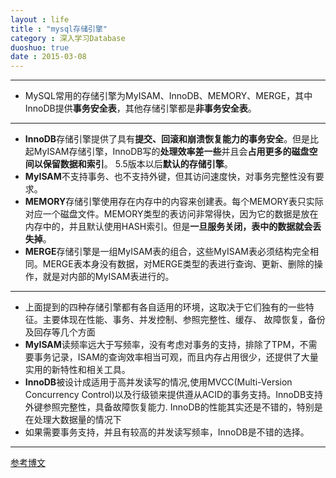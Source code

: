 ```yaml
---
layout : life
title : "mysql存储引擎"
category : 深入学习Database
duoshuo: true
date : 2015-03-08
---
```


-------------

* MySQL常用的存储引擎为MyISAM、InnoDB、MEMORY、MERGE，其中InnoDB提供**事务安全表**，其他存储引擎都是**非事务安全表**。 

-------------

* **InnoDB**存储引擎提供了具有**提交、回滚和崩溃恢复能力的事务安全**。但是比起MyISAM存储引擎，InnoDB写的**处理效率差一些**并且会**占用更多的磁盘空间以保留数据和索引**。 5.5版本以后**默认的存储引擎**。
* **MyISAM**不支持事务、也不支持外键，但其访问速度快，对事务完整性没有要求。 
* **MEMORY**存储引擎使用存在内存中的内容来创建表。每个MEMORY表只实际对应一个磁盘文件。MEMORY类型的表访问非常得快，因为它的数据是放在内存中的，并且默认使用HASH索引。但是**一旦服务关闭，表中的数据就会丢失掉**。
* **MERGE**存储引擎是一组MyISAM表的组合，这些MyISAM表必须结构完全相同。MERGE表本身没有数据，对MERGE类型的表进行查询、更新、删除的操作，就是对内部的MyISAM表进行的。 

-------------

* 上面提到的四种存储引擎都有各自适用的环境，这取决于它们独有的一些特征。主要体现在性能、事务、并发控制、参照完整性、缓存、 故障恢复，备份及回存等几个方面
* **MyISAM**读频率远大于写频率，没有考虑对事务的支持，排除了TPM，不需要事务记录，ISAM的查询效率相当可观，而且内存占用很少，还提供了大量实用的新特性和相关工具。
* **InnoDB**被设计成适用于高并发读写的情况,使用MVCC(Multi-Version Concurrency Control)以及行级锁来提供遵从ACID的事务支持。InnoDB支持外键参照完整性，具备故障恢复能力. InnoDB的性能其实还是不错的，特别是在处理大数据量的情况下
* 如果需要事务支持，并且有较高的并发读写频率，InnoDB是不错的选择。
-------------
[参考博文](http://menglimengwai.iteye.com/blog/464667)

 